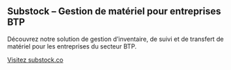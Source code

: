<h2>Substock – Gestion de matériel pour entreprises BTP</h2>
<p>Découvrez notre solution de gestion d’inventaire, de suivi et de transfert de matériel pour les entreprises du secteur BTP.</p>
<p><a href="https://www.substock.co" target="_blank">Visitez substock.co</a></p>
